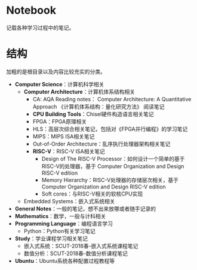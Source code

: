 # Notebook

记载各种学习过程中的笔记。

# 结构

加粗的是根目录以及内容比较充实的分类。

- **Computer Science**：计算机科学相关
    - **Computer Architecture**：计算机体系结构相关
        - CA: AQA Reading notes： Computer Architecture: A Quantitative Approach 《计算机体系结构：量化研究方法》 阅读笔记
        - **CPU Building Tools**：Chisel硬件构造语言相关笔记
        - FPGA：FPGA原理相关
        - HLS：高层次综合相关笔记，包括对《FPGA并行编程》的学习笔记
        - MIPS：MIPS ISA相关笔记
        - Out-of-Order Architecture：乱序执行处理器架构相关笔记
        - **RISC-V**：RISC-V ISA相关笔记
            - Design of The RISC-V Processor：如何设计一个简单的基于RISC-V的处理器，基于 Computer Organization and Design RISC-V edition
            - Memory Hierarchy：RISC-V处理器的存储层次相关，基于 Computer Organization and Design RISC-V edition
            - Soft cores：与RISC-V相关的软核CPU实现
    - Embedded Systems：嵌入式系统相关
- **General Notes**：一般的笔记，想不出来放哪或者随手记录的
- **Mathematics**：数学，一般与计科相关
- **Programming Language**：编程语言学习
    - Python：Python有关学习笔记
- **Study**：学业课程学习相关笔记
    - 嵌入式系统：SCUT-2018春-嵌入式系统课程笔记
    - 数值分析：SCUT-2018春-数值分析课程笔记
- **Ubuntu**：Ubuntu系统各种配置过程教程等
